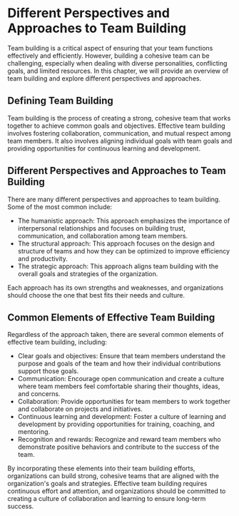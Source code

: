 # Different Perspectives and Approaches to Team Building

Team building is a critical aspect of ensuring that your team functions effectively and efficiently. However, building a cohesive team can be challenging, especially when dealing with diverse personalities, conflicting goals, and limited resources. In this chapter, we will provide an overview of team building and explore different perspectives and approaches.

Defining Team Building
----------------------

Team building is the process of creating a strong, cohesive team that works together to achieve common goals and objectives. Effective team building involves fostering collaboration, communication, and mutual respect among team members. It also involves aligning individual goals with team goals and providing opportunities for continuous learning and development.

Different Perspectives and Approaches to Team Building
------------------------------------------------------

There are many different perspectives and approaches to team building. Some of the most common include:

* The humanistic approach: This approach emphasizes the importance of interpersonal relationships and focuses on building trust, communication, and collaboration among team members.
* The structural approach: This approach focuses on the design and structure of teams and how they can be optimized to improve efficiency and productivity.
* The strategic approach: This approach aligns team building with the overall goals and strategies of the organization.

Each approach has its own strengths and weaknesses, and organizations should choose the one that best fits their needs and culture.

Common Elements of Effective Team Building
------------------------------------------

Regardless of the approach taken, there are several common elements of effective team building, including:

* Clear goals and objectives: Ensure that team members understand the purpose and goals of the team and how their individual contributions support those goals.
* Communication: Encourage open communication and create a culture where team members feel comfortable sharing their thoughts, ideas, and concerns.
* Collaboration: Provide opportunities for team members to work together and collaborate on projects and initiatives.
* Continuous learning and development: Foster a culture of learning and development by providing opportunities for training, coaching, and mentoring.
* Recognition and rewards: Recognize and reward team members who demonstrate positive behaviors and contribute to the success of the team.

By incorporating these elements into their team building efforts, organizations can build strong, cohesive teams that are aligned with the organization's goals and strategies. Effective team building requires continuous effort and attention, and organizations should be committed to creating a culture of collaboration and learning to ensure long-term success.
